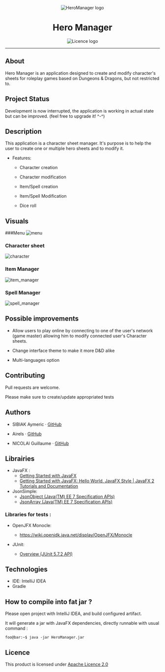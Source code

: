 <div align="center">
  <img alt="HeroManager logo" src="https://raw.githubusercontent.com/R1-R0-R0/HeroManager/dev/src/main/resources/images/icon/logo.png?token=AH56RKQZZH2QQTTGYBQMTF3AUPF56" />
  <h1>Hero Manager</h1>
  <img alt="Licence logo" src="https://img.shields.io/github/license/R1-R0-R0/HeroManager?style=for-the-badge" />
</div>

---

## About

Hero Manager is an application designed to create and modify character's sheets for roleplay games based on Dungeons & Dragons, but not restricted to.

## Project Status

Development is now interrupted, the application is working in actual state but can be improved. (feel free to upgrade it! ^-^)

## Description

This application is a character sheet manager. It's purpose is to help the user to create one or multiple hero sheets and to modify it.

- Features:

    - Character creation

    - Character modification

    - Item/Spell creation

    - Item/Spell Modification

    - Dice roll


## Visuals

###Menu
![menu](images/menu.png)

### Character sheet
![character](images/character.png)

### Item Manager
![item_manager](images/item_manager.png)

### Spell Manager
![spell_manager](images/spell_manager.png)

## Possible improvements

- Allow users to play online by connecting to one of the user's network (game master) allowing him to modify connected user's Character sheets.

- Change interface theme to make it more D&D alike

- Multi-languages option


## Contributing

Pull requests are welcome.

Please make sure to create/update appropriated tests

## Authors

- SIBIAK Aymeric · [GitHub](https://github.com/ASibiak)

- Airels · [GitHub](https://github.com/Airels)

- NICOLAI Guillaume · [GitHub](https://github.com/Grosflan)


## Librairies

- JavaFX :
    - [Getting Started with JavaFX](https://openjfx.io/openjfx-docs/ "https://openjfx.io/openjfx-docs/")
    - [Getting Started with JavaFX: Hello World, JavaFX Style | JavaFX 2 Tutorials and Documentation](https://docs.oracle.com/javafx/2/get_started/hello_world.htm "https://docs.oracle.com/javafx/2/get_started/hello_world.htm")
- JsonSimple:
    - [JsonObject (Java(TM) EE 7 Specification APIs)](https://docs.oracle.com/javaee/7/api/javax/json/JsonObject.html "https://docs.oracle.com/javaee/7/api/javax/json/JsonObject.html")
    - [JsonArray (Java(TM) EE 7 Specification APIs)](https://docs.oracle.com/javaee/7/api/javax/json/JsonArray.html "https://docs.oracle.com/javaee/7/api/javax/json/JsonArray.html")

### Libraries for tests :

- OpenJFX Monocle:

    - https://wiki.openjdk.java.net/display/OpenJFX/Monocle
- JUnit:

    - [Overview (JUnit 5.7.2 API)](https://junit.org/junit5/docs/current/api/ "https://junit.org/junit5/docs/current/api/")

## Technologies
- IDE: IntelliJ IDEA
- Gradle

## How to compile into fat jar ?
Please open project with IntelliJ IDEA, and build configured artifact.

It will generate a jar with JavaFX dependencies, directly runnable with usual command :

```console
foo@bar:~$ java -jar HeroManager.jar
```

## Licence

This product is licensed under [Apache Licence 2.0](https://www.apache.org/licenses/LICENSE-2.0)